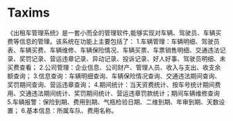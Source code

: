 # Taxims
 《出租车管理系统》是一套小而全的管理软件,能够实现对车辆、驾驶员、车辆买费等信息的管理。该系统在功能上主要包括了： 1.车辆管理：车辆明细、驾驶员表、车辆买费、车辆维修、车辆保险情况、车辆买票、车票销售明细、交通违法记录、奖罚记录、营运违章记录、异动记录、投诉记录、好人好事、驾驶员明细、未买费查看；  2.公司管理：企业信息、公司财产、管理人员、收入与支出、收支余额查询；  3.信息查询：车辆明细查询、车辆保险情况查询、交通违法期间查询、奖罚期间查询、营运违章查询；  4.期间统计：当天资费统计、按车号统计期间费用、交通违法期间统计、奖罚期间统计、营运违章罚款统计；期间车辆维修查询  5.车辆报警：保险到期、费用到期、气瓶检验日期、二维到期、年审到期、天数设置；  6.基本信息：所属车队、费用名称。

